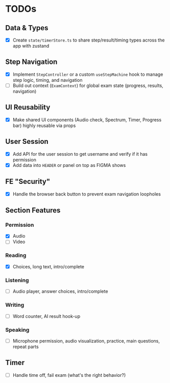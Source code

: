 # TODOs

## Data & Types
- [x] Create `state/timerStore.ts` to share step/result/timing types across the app with zustand

## Step Navigation
- [x] Implement `StepController` or a custom `useStepMachine` hook to manage step logic, timing, and navigation
- [ ] Build out context (`ExamContext`) for global exam state (progress, results, navigation)

## UI Reusability
- [x] Make shared UI components (Audio check, Spectrum, Timer, Progress bar) highly reusable via props

## User Session
- [x] Add API for the user session to get username and verify if it has permission
- [x] Add data into `HEADER` or panel on top as FIGMA shows

## FE "Security"
- [x] Handle the browser back button to prevent exam navigation loopholes

## Section Features
### Permission
- [x] Audio
- [ ] Video

### Reading
- [x] Choices, long text, intro/complete

### Listening
- [ ] Audio player, answer choices, intro/complete

### Writing
- [ ] Word counter, AI result hook-up

### Speaking
- [ ] Microphone permission, audio visualization, practice, main questions, repeat parts

## Timer
- [ ] Handle time off, fail exam (what's the right behavior?)
